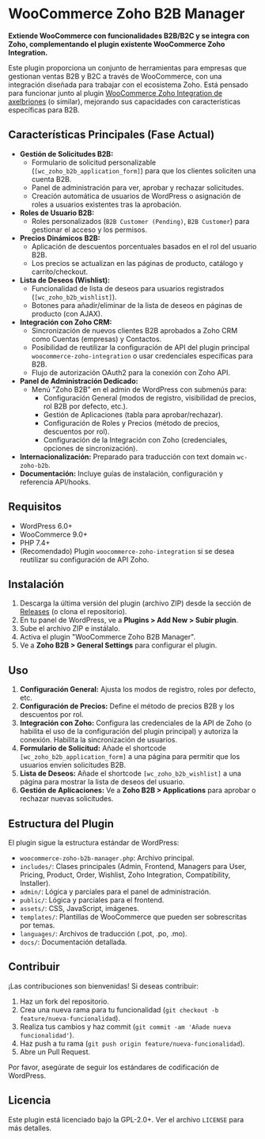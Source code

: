# WooCommerce Zoho B2B Manager

**Extiende WooCommerce con funcionalidades B2B/B2C y se integra con Zoho, complementando el plugin existente WooCommerce Zoho Integration.**

Este plugin proporciona un conjunto de herramientas para empresas que gestionan ventas B2B y B2C a través de WooCommerce, con una integración diseñada para trabajar con el ecosistema Zoho. Está pensado para funcionar junto al plugin [WooCommerce Zoho Integration de axelbriones](https://github.com/axelbriones/woocommerce-zoho-integration) (o similar), mejorando sus capacidades con características específicas para B2B.

## Características Principales (Fase Actual)

*   **Gestión de Solicitudes B2B:**
    *   Formulario de solicitud personalizable (`[wc_zoho_b2b_application_form]`) para que los clientes soliciten una cuenta B2B.
    *   Panel de administración para ver, aprobar y rechazar solicitudes.
    *   Creación automática de usuarios de WordPress o asignación de roles a usuarios existentes tras la aprobación.
*   **Roles de Usuario B2B:**
    *   Roles personalizados (`B2B Customer (Pending)`, `B2B Customer`) para gestionar el acceso y los permisos.
*   **Precios Dinámicos B2B:**
    *   Aplicación de descuentos porcentuales basados en el rol del usuario B2B.
    *   Los precios se actualizan en las páginas de producto, catálogo y carrito/checkout.
*   **Lista de Deseos (Wishlist):**
    *   Funcionalidad de lista de deseos para usuarios registrados (`[wc_zoho_b2b_wishlist]`).
    *   Botones para añadir/eliminar de la lista de deseos en páginas de producto (con AJAX).
*   **Integración con Zoho CRM:**
    *   Sincronización de nuevos clientes B2B aprobados a Zoho CRM como Cuentas (empresas) y Contactos.
    *   Posibilidad de reutilizar la configuración de API del plugin principal `woocommerce-zoho-integration` o usar credenciales específicas para B2B.
    *   Flujo de autorización OAuth2 para la conexión con Zoho API.
*   **Panel de Administración Dedicado:**
    *   Menú "Zoho B2B" en el admin de WordPress con submenús para:
        *   Configuración General (modos de registro, visibilidad de precios, rol B2B por defecto, etc.).
        *   Gestión de Aplicaciones (tabla para aprobar/rechazar).
        *   Configuración de Roles y Precios (método de precios, descuentos por rol).
        *   Configuración de la Integración con Zoho (credenciales, opciones de sincronización).
*   **Internacionalización:** Preparado para traducción con text domain `wc-zoho-b2b`.
*   **Documentación:** Incluye guías de instalación, configuración y referencia API/hooks.

## Requisitos

*   WordPress 6.0+
*   WooCommerce 9.0+
*   PHP 7.4+
*   (Recomendado) Plugin `woocommerce-zoho-integration` si se desea reutilizar su configuración de API Zoho.

## Instalación

1.  Descarga la última versión del plugin (archivo ZIP) desde la sección de [Releases](URL_A_RELEASES_CUANDO_EXISTA) (o clona el repositorio).
2.  En tu panel de WordPress, ve a **Plugins > Add New > Subir plugin**.
3.  Sube el archivo ZIP e instálalo.
4.  Activa el plugin "WooCommerce Zoho B2B Manager".
5.  Ve a **Zoho B2B > General Settings** para configurar el plugin.

## Uso

1.  **Configuración General:** Ajusta los modos de registro, roles por defecto, etc.
2.  **Configuración de Precios:** Define el método de precios B2B y los descuentos por rol.
3.  **Integración con Zoho:** Configura las credenciales de la API de Zoho (o habilita el uso de la configuración del plugin principal) y autoriza la conexión. Habilita la sincronización de usuarios.
4.  **Formulario de Solicitud:** Añade el shortcode `[wc_zoho_b2b_application_form]` a una página para permitir que los usuarios envíen solicitudes B2B.
5.  **Lista de Deseos:** Añade el shortcode `[wc_zoho_b2b_wishlist]` a una página para mostrar la lista de deseos del usuario.
6.  **Gestión de Aplicaciones:** Ve a **Zoho B2B > Applications** para aprobar o rechazar nuevas solicitudes.

## Estructura del Plugin

El plugin sigue la estructura estándar de WordPress:

*   `woocommerce-zoho-b2b-manager.php`: Archivo principal.
*   `includes/`: Clases principales (Admin, Frontend, Managers para User, Pricing, Product, Order, Wishlist, Zoho Integration, Compatibility, Installer).
*   `admin/`: Lógica y parciales para el panel de administración.
*   `public/`: Lógica y parciales para el frontend.
*   `assets/`: CSS, JavaScript, imágenes.
*   `templates/`: Plantillas de WooCommerce que pueden ser sobrescritas por temas.
*   `languages/`: Archivos de traducción (.pot, .po, .mo).
*   `docs/`: Documentación detallada.

## Contribuir

¡Las contribuciones son bienvenidas! Si deseas contribuir:

1.  Haz un fork del repositorio.
2.  Crea una nueva rama para tu funcionalidad (`git checkout -b feature/nueva-funcionalidad`).
3.  Realiza tus cambios y haz commit (`git commit -am 'Añade nueva funcionalidad'`).
4.  Haz push a tu rama (`git push origin feature/nueva-funcionalidad`).
5.  Abre un Pull Request.

Por favor, asegúrate de seguir los estándares de codificación de WordPress.

## Licencia

Este plugin está licenciado bajo la GPL-2.0+. Ver el archivo `LICENSE` para más detalles.
```

